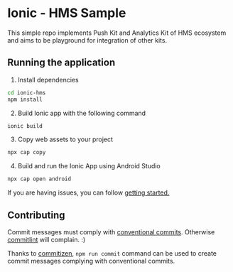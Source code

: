 # Ionic - HMS Sample

This simple repo implements Push Kit and Analytics Kit of HMS ecosystem and aims to be playground for integration of other kits.

## Running the application

1. Install dependencies

```sh
cd ionic-hms
npm install
```

2. Build Ionic app with the following command

```sh
ionic build
```
3. Copy web assets to your project

```sh
npx cap copy
```

4. Build and run the Ionic App using Android Studio

```sh
npx cap open android
```
If you are having issues, you can follow [getting started.](https://capacitor.ionicframework.com/docs/android/)


## Contributing

Commit messages must comply with [conventional commits](https://www.conventionalcommits.org). Otherwise [commitlint](https://github.com/conventional-changelog/commitlint) will complain. :)

Thanks to [commitizen](https://github.com/commitizen), `npm run commit` command can be used to create commit messages complying with conventional commits.
